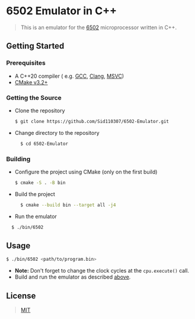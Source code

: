 # 6502 Emulator in C++

> This is an emulator for the [6502](https://en.wikipedia.org/wiki/MOS_Technology_6502) microprocessor written in C++.

## Getting Started

### Prerequisites

- A C++20 compiler (
  e.g. [GCC](https://gcc.gnu.org/), [Clang](https://clang.llvm.org/), [MSVC](https://visualstudio.microsoft.com/))
- [CMake v3.2+](https://cmake.org/)

### Getting the Source

- Clone the repository
  ```sh
  $ git clone https://github.com/Sid110307/6502-Emulator.git
  ```

- Change directory to the repository
  ```sh
    $ cd 6502-Emulator
  ```

### Building

- Configure the project using CMake (only on the first build)
  ```sh
  $ cmake -S . -B bin
  ```

- Build the project
  ```sh
    $ cmake --build bin --target all -j4
  ```

- Run the emulator

```sh
  $ ./bin/6502
```

## Usage

```sh
$ ./bin/6502 <path/to/program.bin>
```

- **Note:** Don't forget to change the clock cycles at the `cpu.execute()` call.
- Build and run the emulator as described [above](#building).

## License

> [MIT](https://opensource.org/licenses/MIT)
